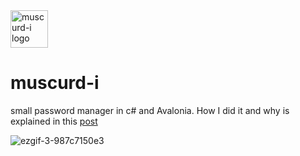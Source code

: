 <img src="https://user-images.githubusercontent.com/248805/199102326-1d8940ca-3931-43e0-9154-487d4e39fdde.png" width="60" alt="muscurd-i logo" />

# muscurd-i

small password manager in c# and Avalonia.
How I did it and why is explained in this [post](https://vikkio.hashnode.dev/muscurd-i-my-personal-password-manager)

![ezgif-3-987c7150e3](https://user-images.githubusercontent.com/248805/191535574-a3a68c5b-c4d3-45bc-b595-fd304fd88b12.gif)
